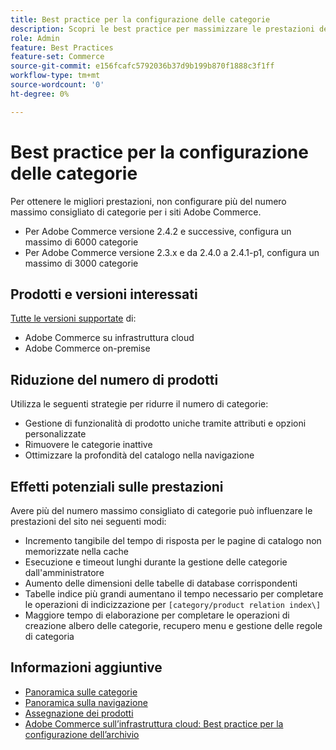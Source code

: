 ```yaml
---
title: Best practice per la configurazione delle categorie
description: Scopri le best practice per massimizzare le prestazioni del sito limitando il numero di categorie nel catalogo.
role: Admin
feature: Best Practices
feature-set: Commerce
source-git-commit: e156fcafc5792036b37d9b199b870f1888c3f1ff
workflow-type: tm+mt
source-wordcount: '0'
ht-degree: 0%

---
```



# Best practice per la configurazione delle categorie

Per ottenere le migliori prestazioni, non configurare più del numero massimo consigliato di categorie per i siti Adobe Commerce.

- Per Adobe Commerce versione 2.4.2 e successive, configura un massimo di 6000 categorie
- Per Adobe Commerce versione 2.3.x e da 2.4.0 a 2.4.1-p1, configura un massimo di 3000 categorie

## Prodotti e versioni interessati

[Tutte le versioni supportate](../../../release/versions.md) di:

- Adobe Commerce su infrastruttura cloud
- Adobe Commerce on-premise

## Riduzione del numero di prodotti

Utilizza le seguenti strategie per ridurre il numero di categorie:

- Gestione di funzionalità di prodotto uniche tramite attributi e opzioni personalizzate
- Rimuovere le categorie inattive
- Ottimizzare la profondità del catalogo nella navigazione

## Effetti potenziali sulle prestazioni

Avere più del numero massimo consigliato di categorie può influenzare le prestazioni del sito nei seguenti modi:

- Incremento tangibile del tempo di risposta per le pagine di catalogo non memorizzate nella cache
- Esecuzione e timeout lunghi durante la gestione delle categorie dall&#39;amministratore
- Aumento delle dimensioni delle tabelle di database corrispondenti
- Tabelle indice più grandi aumentano il tempo necessario per completare le operazioni di indicizzazione per `[category/product relation index\]`
- Maggiore tempo di elaborazione per completare le operazioni di creazione albero delle categorie, recupero menu e gestione delle regole di categoria

## Informazioni aggiuntive

- [Panoramica sulle categorie](https://experienceleague.adobe.com/docs/commerce-admin/catalog/categories/categories.html)
- [Panoramica sulla navigazione](https://experienceleague.adobe.com/docs/commerce-admin/catalog/catalog/navigation/navigation.html)
- [Assegnazione dei prodotti](https://experienceleague.adobe.com/docs/commerce-admin/catalog/categories/products-in-category/categories-product-assignments.html)
- [Adobe Commerce sull’infrastruttura cloud: Best practice per la configurazione dell’archivio](https://devdocs.magento.com/cloud/configure/configure-best-practices.html)
